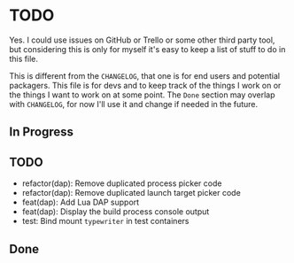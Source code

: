 # TODO

Yes. I could use issues on GitHub or Trello or some other third party tool, but
considering this is only for myself it's easy to keep a list of stuff to do in
this file.

This is different from the `CHANGELOG`, that one is for end users and potential
packagers. This file is for devs and to keep track of the things I work on or
the things I want to work on at some point. The `Done` section may overlap with
`CHANGELOG`, for now I'll use it and change if needed in the future.

## In Progress

## TODO

- refactor(dap): Remove duplicated process picker code
- refactor(dap): Remove duplicated launch target picker code
- feat(dap): Add Lua DAP support
- feat(dap): Display the build process console output
- test: Bind mount `typewriter` in test containers

## Done
